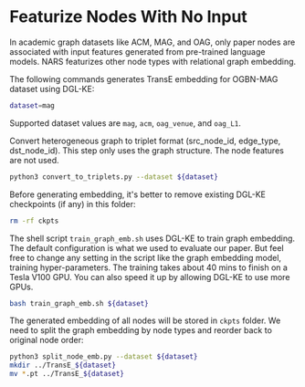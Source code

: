 Featurize Nodes With No Input
==========================
In academic graph datasets like ACM, MAG, and OAG, only paper nodes are
associated with input features generated from pre-trained language models. NARS
featurizes other node types with relational graph embedding.

The following commands generates TransE embedding for OGBN-MAG dataset using DGL-KE:
```bash
dataset=mag
```
Supported dataset values are `mag`, `acm`, `oag_venue`, and `oag_L1`.

Convert heterogeneous graph to triplet format (src_node_id,
edge_type, dst_node_id). This step only uses the graph structure. The node
features are not used.
```bash
python3 convert_to_triplets.py --dataset ${dataset}
```

Before generating embedding, it's better to remove existing DGL-KE
checkpoints (if any) in this folder:
```bash
rm -rf ckpts
```

The shell script `train_graph_emb.sh` uses DGL-KE to train graph embedding. The
default configuration is what we used to evaluate our paper. But feel free to
change any setting in the script like the graph embedding model, training
hyper-parameters. The training takes about 40 mins to finish on a Tesla V100 GPU.
You can also speed it up by allowing DGL-KE to use more GPUs.
```bash
bash train_graph_emb.sh ${dataset}
```

The generated embedding of all nodes will be stored in `ckpts` folder. We need
to split the graph embedding by node types and reorder back to original node
order:
```bash
python3 split_node_emb.py --dataset ${dataset}
mkdir ../TransE_${dataset}
mv *.pt ../TransE_${dataset}
```
